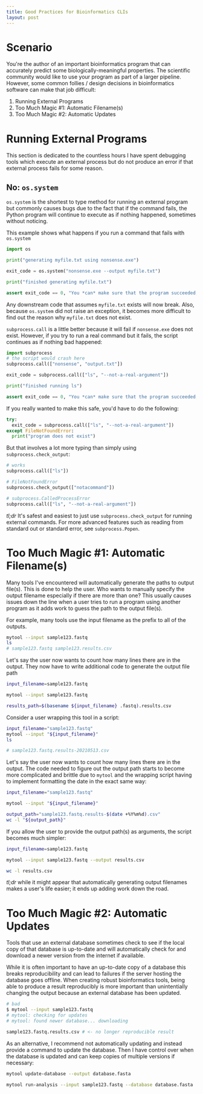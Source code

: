 ```yaml
---
title: Good Practices for Bioinformatics CLIs
layout: post
---
```


# Scenario

You're the author of an important bioinformatics program that can accurately
predict some biologically-meaningful properties. The scientific community would
like to use your program as part of a larger pipeline. However, some common
follies / design decisions in bioinformatics software can make that job
difficult:

1. Running External Programs
2. Too Much Magic #1: Automatic Filename(s)
3. Too Much Magic #2: Automatic Updates

# Running External Programs

This section is dedicated to the countless hours I have spent debugging tools
which execute an external process but do not produce an error if that external
process fails for some reason.

## No: `os.system`

`os.system` is the shortest to type method for running an external program but
commonly causes bugs due to the fact that if the command fails, the Python
program will continue to execute as if nothing happened, sometimes without
noticing.

This example shows what happens if you run a command that fails with
`os.system`

```python
import os

print("generating myfile.txt using nonsense.exe")

exit_code = os.system("nonsense.exe --output myfile.txt")

print("finished generating myfile.txt")

assert exit_code == 0, "You *can* make sure that the program succeeded, but people often forget"
```

Any downstream code that assumes `myfile.txt` exists will now break. Also,
because `os.system` did not raise an exception, it becomes more difficult to
find out the reason why `myfile.txt` does not exist.

`subprocess.call` is a little better because it will fail if `nonsense.exe`
does not exist. However, if you try to run a real command but it fails, the
script continues as if nothing bad happened:


```python
import subprocess
# the script would crash here
subprocess.call(["nonsense", "output.txt"])
```

```python
exit_code = subprocess.call(["ls", "--not-a-real-argument"])

print("finished running ls")

assert exit_code == 0, "You *can* make sure that the program succeeded, but people often forget"
```

If you really wanted to make this safe, you'd have to do the following:

```python
try:
  exit_code = subprocess.call(["ls", "--not-a-real-argument"])
except FileNotFoundError:
  print("program does not exist")
```

But that involves a lot more typing than simply using `subprocess.check_output`:

```python
# works
subprocess.call(["ls"])

# FileNotFoundError
subprocess.check_output(["notacommand"])

# subprocess.CalledProcessError
subprocess.call(["ls", "--not-a-real-argument"])
```

*tl;dr* It's safest and easiest to just use `subprocess.check_output` for
running external commands. For more advanced features such as reading from
standard out or standard error, see `subprocess.Popen`.

# Too Much Magic #1: Automatic Filename(s)

Many tools I've encountered will automatically generate the paths to output
file(s). This is done to help the user. Who wants to manually specify the
output filename especially if there are more than one? This usually causes
issues down the line when a user tries to run a program using another program
as it adds work to guess the path to the output file(s).

For example, many tools use the input filename as the prefix to all of the
outputs.

```sh
mytool --input sample123.fastq
ls
# sample123.fastq sample123.results.csv
```

Let's say the user now wants to count how many lines there are in the output.
They now have to write additional code to generate the output file path

```sh
input_filename=sample123.fastq

mytool --input sample123.fastq

results_path=$(basename ${input_filename} .fastq).results.csv
```

Consider a user wrapping this tool in a script:

```sh
input_filename="sample123.fastq"
mytool --input "${input_filename}"
ls

# sample123.fastq.results-20210513.csv
```

Let's say the user now wants to count how many lines there are in the output.
The code needed to figure out the output path starts to become more complicated
and brittle due to `mytool` and the wrapping script having to implement
formatting the date in the exact same way:

```sh
input_filename="sample123.fastq"

mytool --input "${input_filename}"

output_path="sample123.fastq.results-$(date +%Y%m%d).csv"
wc -l "${output_path}"
```

If you allow the user to provide the output path(s) as arguments, the script
becomes much simpler:

```sh
input_filename=sample123.fastq

mytool --input sample123.fastq --output results.csv

wc -l results.csv
```

*tl;dr* while it might appear that automatically generating output filenames
makes a user's life easier; it ends up adding work down the road.

# Too Much Magic #2: Automatic Updates

Tools that use an external database sometimes check to see if the local copy of
that database is up-to-date and will automatically check for and download a
newer version from the internet if available.

While it is often important to have an up-to-date copy of a database this
breaks reproducibility and can lead to failures if the server hosting the
database goes offline. When creating robust bioinformatics tools, being able to
produce a result reproducibly is more important than unintentially changing the
output because an external database has been updated.

```sh
# bad
$ mytool --input sample123.fastq
# mytool: checking for updates
# mytool: found newer database... downloading

sample123.fastq.results.csv # <- no longer reproducible result
```

As an alternative, I recommend not automatically updating and instead provide a
command to update the database. Then I have control over when the database is
updated and can keep copies of multiple versions if necessary:

```sh
mytool update-database --output database.fasta

mytool run-analysis --input sample123.fastq --database database.fasta
```
